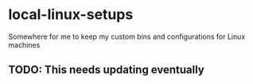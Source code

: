 # local-linux-setups
Somewhere for me to keep my custom bins and configurations for Linux machines

## TODO: This needs updating eventually
